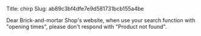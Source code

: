 Title: chirp
Slug: ab89c3bf4dfe7e9d581731bcb155a4be

Dear Brick-and-mortar Shop's website, when use your search function with "opening times", please don't respond with "Product not found".
